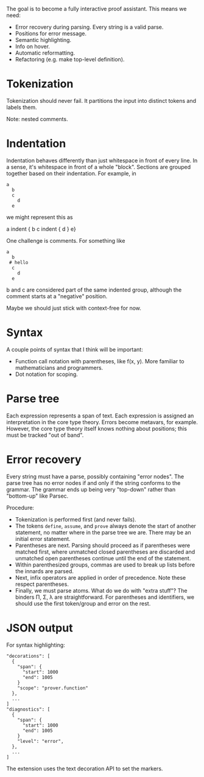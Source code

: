 The goal is to become a fully interactive proof assistant. This means we need:

* Error recovery during parsing. Every string is a valid parse.
* Positions for error message.
* Semantic highlighting.
* Info on hover.
* Automatic reformatting.
* Refactoring (e.g. make top-level definition).

# Tokenization

Tokenization should never fail. It partitions the input into distinct tokens and
labels them.

Note: nested comments.

# Indentation

Indentation behaves differently than just whitespace in front of every line. In
a sense, it's whitespace in front of a whole "block". Sections are grouped
together based on their indentation. For example, in

```
a
  b
  c
    d
  e
```

we might represent this as

a indent { b c indent { d } e}

One challenge is comments. For something like

```
a
  b
 # hello
  c
    d
  e
```

b and c are considered part of the same indented group, although the comment starts at a "negative" position.

Maybe we should just stick with context-free for now.

# Syntax

A couple points of syntax that I think will be important:

* Function call notation with parentheses, like f(x, y). More familiar to
  mathematicians and programmers.
* Dot notation for scoping.

# Parse tree

Each expression represents a span of text. Each expression is assigned an
interpretation in the core type theory. Errors become metavars, for example.
However, the core type theory itself knows nothing about positions; this must be
tracked "out of band".

# Error recovery

Every string must have a parse, possibly containing "error nodes". The parse
tree has no error nodes if and only if the string conforms to the grammar. The
grammar ends up being very "top-down" rather than "bottom-up" like Parsec.

Procedure:
* Tokenization is performed first (and never fails).
* The tokens `define`, `assume`, and `prove` always denote the start of
  another statement, no matter where in the parse tree we are. There may be
  an initial error statement.
* Parentheses are next. Parsing should proceed as if
  parentheses were matched first, where unmatched closed parentheses are
  discarded and unmatched open parentheses continue until the end of the
  statement.
* Within parenthesized groups, commas are used to break up lists before the
  innards are parsed.
* Next, infix operators are applied in order of precedence. Note these respect
  parentheses.
* Finally, we must parse atoms. What do we do with "extra stuff"? The binders
  Π, Σ, λ are straightforward. For parentheses and identifiers, we should use
  the first token/group and error on the rest.

# JSON output

For syntax highlighting:

```
"decorations": [
  {
    "span": {
      "start": 1000
      "end": 1005
    }
    "scope": "prover.function"
  },
  ...
]
"diagnostics": [
  {
    "span": {
      "start": 1000
      "end": 1005
    }
    "level": "error",
  },
  ...
]
```

The extension uses the text decoration API to set the markers.
